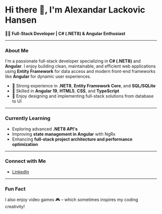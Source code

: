 # Hi there 👋, I'm Alexandar Lackovic Hansen

👨‍💻 **Full-Stack Developer | C# (.NET8) & Angular Enthusiast**

---

### About Me
I'm a passionate full-stack developer specializing in **C# (.NET8)** and **Angular**. I enjoy building clean, maintainable, and efficient web applications using **Entity Framework** for data access and modern front-end frameworks like **Angular** for dynamic user experiences.  

- 🔹 Strong experience in **.NET8**, **Entity Framework Core**, and **SQL/SQLite**  
- 🔹 Skilled in **Angular 19**, **HTML5**, **CSS**, and **TypeScript**  
- 🔹 Enjoy designing and implementing full-stack solutions from database to UI  

---

### Currently Learning
- Exploring advanced **.NET8 API's**  
- Improving **state management in Angular** with NgRx  
- Enhancing **full-stack project architecture and performance optimization**

---

### Connect with Me
- [LinkedIn](https://www.linkedin.com/in/alexandar-lackovic-hansen/)  

---

### Fun Fact
I also enjoy video games 🎮 – which sometimes inspires my coding creativity!  


<!---
Xandarlh02/Xandarlh02 is a ✨ special ✨ repository because its `README.md` (this file) appears on your GitHub profile.
You can click the Preview link to take a look at your changes.
--->
